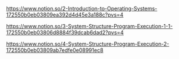 https://www.notion.so/2-Introduction-to-Operating-Systems-172550b0eb03809ea392d4d45e3a188c?pvs=4

  
https://www.notion.so/3-System-Structure-Program-Execution-1-1-172550b0eb03806d8884f39dcab6dad2?pvs=4


  
https://www.notion.so/4-System-Structure-Program-Execution-2-172550b0eb03809ab7edfe0e08991ec8
  
